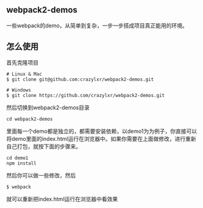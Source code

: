 ## webpack2-demos
 一些webpack的demo，从简单到复杂，一步一步搭成项目真正能用的环境。

## 怎么使用

首先克隆项目

```
# Linux & Mac
$ git clone git@github.com:crazylxr/webpack2-demos.git

# Windows
$ git clone https://github.com/crazylxr/webpack2-demos.git
```
然后切换到webpack2-demos目录

```
cd webpack2-demos
```

里面每一个demo都是独立的，都需要安装依赖，以demo1为为例子，你直接可以将demo里面的index.html运行在浏览器中。如果你需要在上面做修改，进行重新自己打包，就按下面的步骤来。

```
cd demo1
npm install
```
然后你可以做一些修改，然后

```
$ webpack
```
就可以重新把index.html运行在浏览器中看效果

